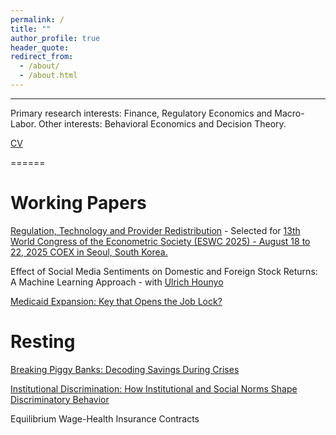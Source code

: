```yaml
---
permalink: /
title: ""
author_profile: true
header_quote:
redirect_from: 
  - /about/
  - /about.html
---
```

---




Primary research interests: Finance, Regulatory Economics and Macro-Labor. Other interests: Behavioral Economics and Decision Theory.

[CV](https://www.dropbox.com/scl/fi/uwrx9xmfglkti2mujhd2g/Piyush_CV.pdf?rlkey=zpbvzi7panmk2fzi5nq7j17a2&st=90rqq08g&dl=0)

====== 

Working Papers
======
[Regulation, Technology and Provider Redistribution]() - Selected for [13th World Congress of the Econometric Society (ESWC 2025) - August 18 to 22, 2025 COEX in Seoul, South Korea.]()

Effect of Social Media Sentiments on Domestic and Foreign Stock Returns: A Machine Learning Approach - with [Ulrich Hounyo](https://sites.google.com/site/ulrichounyo/) 

[Medicaid Expansion: Key that Opens the Job Lock?]()

Resting
======

[Breaking Piggy Banks: Decoding Savings During Crises]()

[Institutional Discrimination: How Institutional and Social Norms Shape Discriminatory Behavior]()

Equilibrium Wage-Health Insurance Contracts

